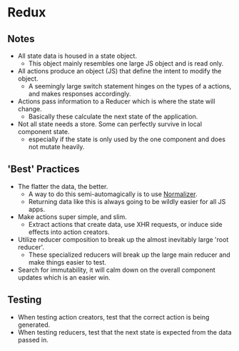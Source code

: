 # Redux

## Notes

* All state data is housed in a state object. 
  * This object mainly resembles one large JS object and is read only.
* All actions produce an object (JS) that define the intent to modify the object.
  * A seemingly large switch statement hinges on the types of a actions, and makes responses accordingly.
* Actions pass information to a Reducer which is where the state will change.
  * Basically these calculate the next state of the application.
* Not all state needs a store. Some can perfectly survive in local component state.
  * especially if the state is only used by the one component and does not mutate heavily.

## 'Best' Practices

* The flatter the data, the better.
  * A way to do this semi-automagically is to use [Normalizer][1].
  * Returning data like this is always going to be wildly easier for all JS apps.
* Make actions super simple, and slim.
  * Extract actions that create data, use XHR requests, or induce side effects into action creators.
* Utilize reducer composition to break up the almost inevitably large 'root reducer'.
  * These specialized reducers will break up the large main reducer and make things easier to test.
* Search for immutability, it will calm down on the overall component updates which is an easier win.

## Testing

* When testing action creators, test that the correct action is being generated.
* When testing reducers, test that the next state is expected from the data passed in.

[1]: https://github.com/paularmstrong/normalizr